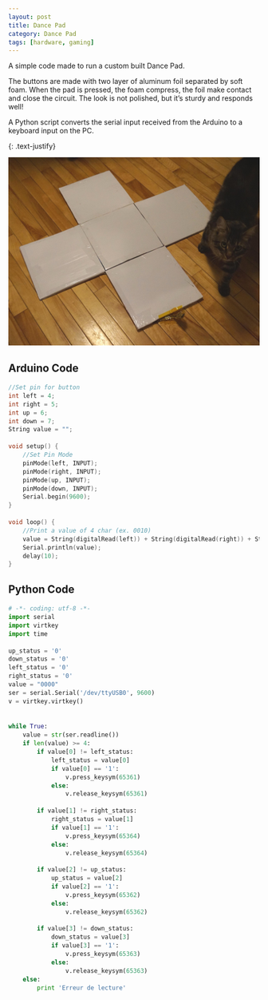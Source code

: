 ```yaml
---
layout: post
title: Dance Pad
category: Dance Pad
tags: [hardware, gaming]
---
```

A simple code made to run a custom built Dance Pad.

The buttons are made with two layer of aluminum foil separated by soft foam. When the pad is pressed, the foam compress, the foil make contact and close the circuit. The look is not polished, but it’s sturdy and responds well!

A Python script converts the serial input received from the Arduino to a keyboard input on the PC.

{: .text-justify}

![Bonus cat](/public/img/dance_pad_with_bonus_cat.JPG)

<!-- -->
## Arduino Code

```c++
//Set pin for button
int left = 4;
int right = 5;
int up = 6;
int down = 7;
String value = "";

void setup() {
    //Set Pin Mode
    pinMode(left, INPUT);
    pinMode(right, INPUT);
    pinMode(up, INPUT);
    pinMode(down, INPUT);
    Serial.begin(9600);
}

void loop() {
    //Print a value of 4 char (ex. 0010)
    value = String(digitalRead(left)) + String(digitalRead(right)) + String(digitalRead(up)) + String(digitalRead(down));
    Serial.println(value);
    delay(10);
}
```

## Python Code

```python
# -*- coding: utf-8 -*-
import serial
import virtkey
import time

up_status = '0'
down_status = '0'
left_status = '0'
right_status = '0'
value = "0000"
ser = serial.Serial('/dev/ttyUSB0', 9600)
v = virtkey.virtkey()


while True:
	value = str(ser.readline())
	if len(value) >= 4:
		if value[0] != left_status:
			left_status = value[0]
			if value[0] == '1':
				v.press_keysym(65361)
			else:
				v.release_keysym(65361)

		if value[1] != right_status:
			right_status = value[1]
			if value[1] == '1':
				v.press_keysym(65364)
			else:
				v.release_keysym(65364)

		if value[2] != up_status:
			up_status = value[2]
			if value[2] == '1':
				v.press_keysym(65362)
			else:
				v.release_keysym(65362)

		if value[3] != down_status:
			down_status = value[3]
			if value[3] == '1':
				v.press_keysym(65363)
			else:
				v.release_keysym(65363)
	else:
		print 'Erreur de lecture'
```